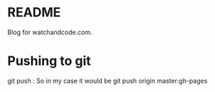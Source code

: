 # README

Blog for watchandcode.com.

# Pushing to git

git push  <REMOTENAME> <LOCALBRANCHNAME>:<REMOTEBRANCHNAME>
So in my case it would be git push origin master:gh-pages